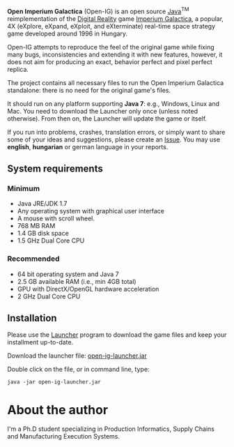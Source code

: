 **Open Imperium Galactica** (Open-IG) is an open source [Java](http://www.oracle.com/technetwork/java/javase/downloads/index.html)<sup>TM</sup> reimplementation of the [Digital Reality](http://www.digitalreality.hu) game [Imperium Galactica](http://en.wikipedia.org/wiki/Imperium_Galactica), a popular, 4X (eXplore, eXpand, eXploit, and eXterminate) real-time space strategy game developed around 1996 in Hungary.

Open-IG attempts to reproduce the feel of the original game while fixing many bugs, inconsistencies and extending it with new features, however, it does not aim for producing an exact, behavior perfect and pixel perfect replica.

The project contains all necessary files to run the Open Imperium Galactica standalone: there is no need for the original game's files.

It should run on any platform supporting **Java 7**: e.g., Windows, Linux and Mac. You need to download the Launcher only once (unless noted otherwise). From then on, the Launcher will update the game or itself.

If you run into problems, crashes, translation errors, or simply want to share some of your ideas and suggestions, please create an [Issue](https://code.google.com/p/open-ig/issues/list). You may use **english**, **hungarian** or german language in your reports.

## System requirements ##
### Minimum ###
  * Java JRE/JDK 1.7
  * Any operating system with graphical user interface
  * A mouse with scroll wheel.
  * 768 MB RAM
  * 1.4 GB disk space
  * 1.5 GHz Dual Core CPU

### Recommended ###
  * 64 bit operating system and Java 7
  * 2.5 GB available RAM (i.e., min 4GB total)
  * GPU with DirectX/OpenGL hardware acceleration
  * 2 GHz Dual Core CPU


## Installation ##

Please use the [Launcher](Launcher.md) program to download the game files and keep your installment up-to-date.

Download the launcher file: [open-ig-launcher.jar](http://open-ig.googlecode.com/files/open-ig-launcher.jar)

Double click on the file, or in command line, type:
```
java -jar open-ig-launcher.jar
```

# About the author #
I'm a Ph.D student specializing in Production Informatics, Supply Chains and Manufacturing Execution Systems.